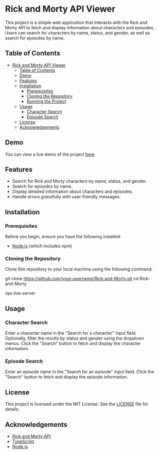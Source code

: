 # Rick and Morty API Viewer

This project is a simple web application that interacts with the Rick and Morty API to fetch and display information about characters and episodes. Users can search for characters by name, status, and gender, as well as search for episodes by name.

## Table of Contents

- [Rick and Morty API Viewer](#rick-and-morty-api-viewer)
  - [Table of Contents](#table-of-contents)
  - [Demo](#demo)
  - [Features](#features)
  - [Installation](#installation)
    - [Prerequisites](#prerequisites)
    - [Cloning the Repository](#cloning-the-repository)
    - [Running the Project](#running-the-project)
  - [Usage](#usage)
    - [Character Search](#character-search)
    - [Episode Search](#episode-search)
  - [License](#license)
  - [Acknowledgements](#acknowledgements)

## Demo

You can view a live demo of the project [here](https://christianscholtysik.github.io/Rick-and-Morty/).

## Features

- Search for Rick and Morty characters by name, status, and gender.
- Search for episodes by name.
- Display detailed information about characters and episodes.
- Handle errors gracefully with user-friendly messages.

## Installation

### Prerequisites

Before you begin, ensure you have the following installed:

- [Node.js](https://nodejs.org/) (which includes npm)

### Cloning the Repository

Clone this repository to your local machine using the following command:

git clone https://github.com/your-username/Rick-and-Morty.git
cd Rick-and-Morty

npx live-server

## Usage

### Character Search

Enter a character name in the "Search for a character" input field.
Optionally, filter the results by status and gender using the dropdown menus.
Click the "Search" button to fetch and display the character information.

### Episode Search

Enter an episode name in the "Search for an episode" input field.
Click the "Search" button to fetch and display the episode information.

## License

This project is licensed under the MIT License. See the [LICENSE](LICENSE) file for details.

## Acknowledgements

- [Rick and Morty API](https://rickandmortyapi.com/)
- [TypeScript](https://www.typescriptlang.org/)
- [Node.js](https://nodejs.org/)
